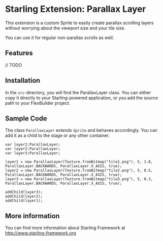 Starling Extension: Parallax Layer
===================================

This extension is a custom Sprite to easily create parallax scrolling layers without worrying about the viewport size and your tile size. 

You can use it for regular non-parallax scrolls as well.

Features
--------

// TODO


Installation
------------

In the `src`-directory, you will find the ParallaxLayer class. You can either copy it directly to your Starling-powered application, or you add the source path to your FlexBuilder project.


Sample Code
-----------

The class `ParallaxLayer` extends `Sprite` and behaves accordingly. You can add it as a child to the stage or any other container. 


	var layer1:ParallaxLayer; 
	var layer2:ParallaxLayer;
	var layer3:ParallaxLayer;

	layer1 = new ParallaxLayer(Texture.fromBitmap("tile1.png"), 5, 1.0, ParallaxLayer.BACKWARDS, ParallaxLayer.X_AXIS, true);
	layer2 = new ParallaxLayer(Texture.fromBitmap("tile2.png"), 5, 0.5, ParallaxLayer.BACKWARDS, ParallaxLayer.X_AXIS, true);
	layer3 = new ParallaxLayer(Texture.fromBitmap("tile3.png"), 5, 0.3, ParallaxLayer.BACKWARDS, ParallaxLayer.X_AXIS, true);

	addChild(layer3);
	addChild(layer2);
	addChild(layer1);


More information
----------------

You can find more information about Starling Framework at http://www.starling-framework.org
